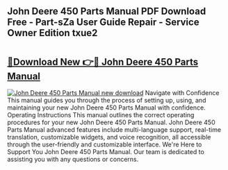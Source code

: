 ## John Deere 450 Parts Manual PDF Download Free - Part-sZa User Guide Repair - Service Owner Edition txue2

# <h2><a href="http://bc94618.oget.top/?id=John+Deere+450+Parts+Manual">🔗Download New 👉🔴 John Deere 450 Parts Manual</a></h2>

[![John Deere 450 Parts Manual new download](https://i.imgur.com/5g1atiW.png)](http://bc94618.oget.top/?id=John+Deere+450+Parts+Manual)
Navigate with Confidence This manual guides you through the process of setting up, using, and maintaining your new John Deere 450 Parts Manual with confidence. Operating Instructions This manual outlines the correct operating procedures for your new John Deere 450 Parts Manual. John Deere 450 Parts Manual advanced features include multi-language support, real-time translation, customizable widgets, and voice recognition, all accessible through the user-friendly and customizable interface. We're Here to Support You John Deere 450 Parts Manual. Our team is dedicated to assisting you with any questions or concerns.
